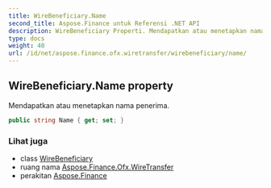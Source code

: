 ```yaml
---
title: WireBeneficiary.Name
second_title: Aspose.Finance untuk Referensi .NET API
description: WireBeneficiary Properti. Mendapatkan atau menetapkan nama penerima.
type: docs
weight: 40
url: /id/net/aspose.finance.ofx.wiretransfer/wirebeneficiary/name/
---
```

## WireBeneficiary.Name property

Mendapatkan atau menetapkan nama penerima.

```csharp
public string Name { get; set; }
```

### Lihat juga

* class [WireBeneficiary](../)
* ruang nama [Aspose.Finance.Ofx.WireTransfer](../../wirebeneficiary/)
* perakitan [Aspose.Finance](../../../)


